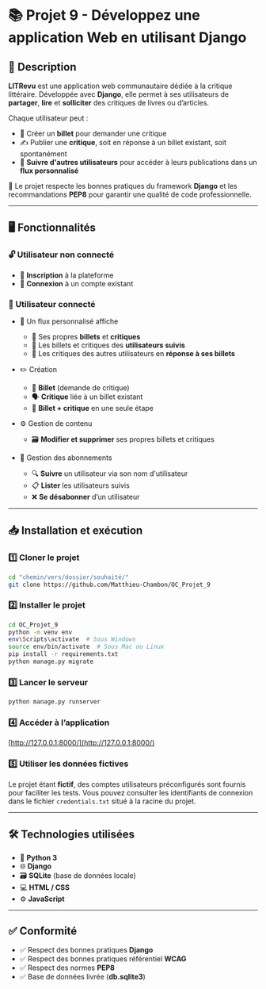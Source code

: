 # 📚 Projet 9 - Développez une application Web en utilisant Django

## 📝 Description

**LITRevu** est une application web communautaire dédiée à la critique littéraire. Développée avec **Django**, elle permet à ses utilisateurs de **partager**, **lire** et **solliciter** des critiques de livres ou d’articles.

Chaque utilisateur peut :

- 🧾 Créer un **billet** pour demander une critique
- ✍️ Publier une **critique**, soit en réponse à un billet existant, soit spontanément
- 👥 **Suivre d'autres utilisateurs** pour accéder à leurs publications dans un **flux personnalisé**

🔧 Le projet respecte les bonnes pratiques du framework **Django** et les recommandations **PEP8** pour garantir une qualité de code professionnelle.

---

## 🖥️ Fonctionnalités

### 🔓 Utilisateur non connecté

- 📝 **Inscription** à la plateforme
- 🔐 **Connexion** à un compte existant

### 🔐 Utilisateur connecté
 
- 📰 Un flux personnalisé affiche

    - 🔁 Ses propres **billets** et **critiques**
    - 👤 Les billets et critiques des **utilisateurs suivis**
    - 💬 Les critiques des autres utilisateurs en **réponse à ses billets**

- ✏️ Création

    - 🧾 **Billet** (demande de critique)
    - 🗣️ **Critique** liée à un billet existant
    - 🚀 **Billet + critique** en une seule étape

- ⚙️ Gestion de contenu

    - 🗃️ **Modifier et supprimer** ses propres billets et critiques

- 👥 Gestion des abonnements

    - 🔍 **Suivre** un utilisateur via son nom d'utilisateur
    - 📋 **Lister** les utilisateurs suivis
    - ❌ **Se désabonner** d’un utilisateur

---

## 📥 Installation et exécution

### 1️⃣ Cloner le projet

```sh
cd "chemin/vers/dossier/souhaité/"
git clone https://github.com/Matthieu-Chambon/OC_Projet_9
```

### 2️⃣ Installer le projet

```sh
cd OC_Projet_9
python -m venv env
env\Scripts\activate  # Sous Windows
source env/bin/activate  # Sous Mac ou Linux
pip install -r requirements.txt
python manage.py migrate
```

### 3️⃣ Lancer le serveur

```sh
python manage.py runserver
```

### 4️⃣ Accéder à l’application

[http://127.0.0.1:8000/](http://127.0.0.1:8000/)

### 5️⃣ Utiliser les données fictives

Le projet étant **fictif**, des comptes utilisateurs préconfigurés sont fournis pour faciliter les tests. Vous pouvez consulter les identifiants de connexion dans le fichier `credentials.txt` situé à la racine du projet.

---

## 🛠️ Technologies utilisées

* 🐍 **Python 3**
* 🌐 **Django**
* 🗃️ **SQLite** (base de données locale)
* 💻 **HTML / CSS**
* ⚙️ **JavaScript**

---

## ✅ Conformité

* ✅ Respect des bonnes pratiques **Django**
* ✅ Respect des bonnes pratiques référentiel **WCAG**
* ✅ Respect des normes **PEP8**
* ✅ Base de données livrée (**db.sqlite3**)
